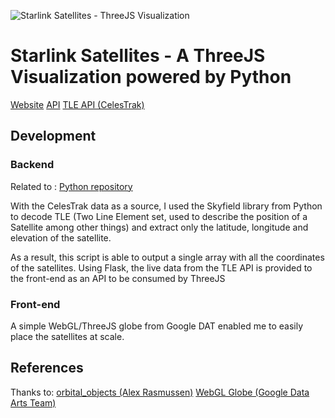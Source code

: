 ![Starlink Satellites - ThreeJS Visualization](https://i.imgur.com/QwQAD16.png)

# Starlink Satellites - A ThreeJS Visualization powered by Python

[Website](https://starlink-tracker-20c00.web.app "Website")
[API](https://dashboard.heroku.com/apps/starlink-tracker "API")
[TLE API (CelesTrak)](https://www.celestrak.com/NORAD/elements/starlink.txt "TLE API")
## Development

### Backend
Related to : [Python repository](https://github.com/NgyAnthony/skyfield_starlinkhttp:// "Python repository")

With the CelesTrak data as a source, I used the Skyfield library from Python to decode TLE (Two Line Element set, used to describe the position of a Satellite among other things) and extract only the latitude, longitude and elevation of the satellite.

As a result, this script is able to output a single array with all the coordinates of the satellites. Using Flask, the live data from the TLE API is provided to the front-end as an API to be consumed by ThreeJS

### Front-end
A simple WebGL/ThreeJS globe from Google DAT enabled me to easily place the satellites at scale.

## References
Thanks to:
[orbital_objects (Alex Rasmussen)](https://github.com/alexras/orbital_objects/http:// " orbital_objects (Alex Rasmussen)")
[WebGL Globe (Google Data Arts Team)](https://github.com/dataarts/webgl-globe "WebGL Globe (Google Data Arts Team)")
